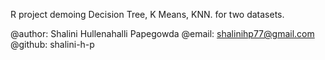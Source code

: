 R project demoing Decision Tree, K Means, KNN. for two datasets.

@author: Shalini Hullenahalli Papegowda
@email: shalinihp77@gmail.com
@github: shalini-h-p